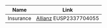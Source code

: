 |Name|Link|
|-|-|
|Insurance|[Allianz](https://www.allianztravelinsurance.com/account/home) EUSP2337704055|
